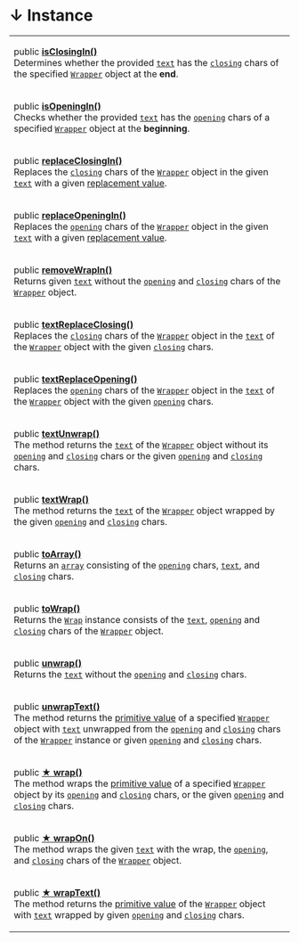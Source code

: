 # ↓ Instance

|                                                                                                                                                                                                                                                                                                                                                                                                                                                                                                                                                                                                                                                                                                                  |
| ---------------------------------------------------------------------------------------------------------------------------------------------------------------------------------------------------------------------------------------------------------------------------------------------------------------------------------------------------------------------------------------------------------------------------------------------------------------------------------------------------------------------------------------------------------------------------------------------------------------------------------------------------------------------------------------------------------------- |
| <p>public <a href="isclosingin.md"><strong>isClosingIn()</strong></a><br>Determines whether the provided <a href="isclosingin.md#text-string"><code>text</code></a> has the <a href="../../wrap/accessors/get-closing.md"><code>closing</code></a> chars of the specified <a href="broken-reference"><code>Wrapper</code></a> object at the <strong>end</strong>.</p>                                                                                                                                                                                                                                                                                                                                            |
| <p>public <a href="isopeningin.md"><strong>isOpeningIn()</strong></a><br>Checks whether the provided <a href="isopeningin.md#text-string"><code>text</code></a> has the <a href="../../wrap/accessors/get-opening.md"><code>opening</code></a> chars of a specified <a href="broken-reference"><code>Wrapper</code></a> object at the <strong>beginning</strong>.</p>                                                                                                                                                                                                                                                                                                                                            |
| <p>public <a href="replaceclosingin.md"><strong>replaceClosingIn()</strong></a><br>Replaces the <a href="../../wrap/accessors/get-closing.md"><code>closing</code></a> chars of the <a href="../overview.md"><code>Wrapper</code></a> object in the given <a href="replaceclosingin.md#text-string"><code>text</code></a> with a given <a href="replaceclosingin.md#replacevalue-string">replacement value</a>.</p>                                                                                                                                                                                                                                                                                              |
| <p>public <a href="replaceopeningin.md#replacevalue-string"><strong>replaceOpeningIn()</strong></a><br>Replaces the <a href="../../wrap/accessors/get-opening.md"><code>opening</code></a> chars of the <a href="broken-reference"><code>Wrapper</code></a> object in the given <a href="replaceopeningin.md#text-string"><code>text</code></a> with a given <a href="replaceopeningin.md#replacevalue-string">replacement value</a>.</p>                                                                                                                                                                                                                                                                        |
| <p>public <a href="removewrapin.md"><strong>removeWrapIn()</strong></a><br>Returns given <a href="removewrapin.md#text-string"><code>text</code></a> without the <a href="../../wrap/accessors/get-opening.md"><code>opening</code></a> and <a href="../../wrap/accessors/get-closing.md"><code>closing</code></a> chars of the <a href="broken-reference"><code>Wrapper</code></a> object.</p>                                                                                                                                                                                                                                                                                                                  |
| <p>public <a href="textreplaceclosing.md"><strong>textReplaceClosing()</strong></a><br>Replaces the <a href="../../wrap/accessors/#wrap.prototype.closing"><code>closing</code></a> chars of the <a href="broken-reference"><code>Wrapper</code></a> object in the <a href="../../wrap/accessors/get-text.md"><code>text</code></a> of the <a href="broken-reference"><code>Wrapper</code></a> object with the given <a href="textreplaceclosing.md#closing-string"><code>closing</code></a> chars.</p>                                                                                                                                                                                                          |
| <p>public <a href="textreplaceopening.md"><strong>textReplaceOpening()</strong></a><br>Replaces the <a href="../../wrap/accessors/get-opening.md"><code>opening</code></a> chars of the <a href="broken-reference"><code>Wrapper</code></a> object in the <a href="../../wrap/accessors/get-text.md"><code>text</code></a> of the <a href="broken-reference"><code>Wrapper</code></a> object with the given <a href="textreplaceopening.md#opening-string"><code>opening</code></a> chars.</p>                                                                                                                                                                                                                   |
| <p>public <a href="textunwrap.md"><strong>textUnwrap()</strong></a><br>The method returns the <a href="../../wrap/accessors/get-text.md"><code>text</code></a> of the <a href="broken-reference"><code>Wrapper</code></a> object without its <a href="../../wrap/accessors/#wrap.prototype.opening"><code>opening</code></a> and <a href="../../wrap/accessors/#wrap.prototype.closing"><code>closing</code></a> chars or the given <a href="instance.md#opening-string"><code>opening</code></a> and <a href="instance.md#closing-string"><code>closing</code></a> chars.</p>                                                                                                                                   |
| <p>public <a href="textwrap.md"><strong>textWrap()</strong></a><br>The method returns the <a href="../../wrap/accessors/get-text.md"><code>text</code></a> of the <a href="broken-reference"><code>Wrapper</code></a> object wrapped by the given <a href="textwrap.md#opening-textopening"><code>opening</code></a> and <a href="textwrap.md#closing-textclosing"><code>closing</code></a> chars.</p>                                                                                                                                                                                                                                                                                                           |
| <p>public <a href="toarray.md"><strong>toArray()</strong></a><br>Returns an <a href="https://developer.mozilla.org/en-US/docs/Web/JavaScript/Reference/Global_Objects/Array"><code>array</code></a> consisting of the <a href="../../wrap/accessors/get-opening.md"><code>opening</code></a> chars, <a href="../../wrap/accessors/get-text.md"><code>text</code></a>, and <a href="../../wrap/accessors/get-closing.md"><code>closing</code></a> chars.</p>                                                                                                                                                                                                                                                      |
| <p>public <a href="towrap.md"><strong>toWrap()</strong></a><br>Returns the <a href="broken-reference"><code>Wrap</code></a> instance consists of the <a href="../../wrap/accessors/get-text.md"><code>text</code></a>, <a href="../../wrap/accessors/get-opening.md"><code>opening</code></a> and <a href="../../wrap/accessors/get-closing.md"><code>closing</code></a> chars of the <a href="broken-reference"><code>Wrapper</code></a> object.</p>                                                                                                                                                                                                                                                            |
| <p>public <a href="unwrap.md"><strong>unwrap()</strong></a><br>Returns the <a href="../../wrap/accessors/get-text.md"><code>text</code></a> without the <a href="../../wrap/accessors/get-opening.md"><code>opening</code></a> and <a href="../../wrap/accessors/get-closing.md"><code>closing</code></a> chars.</p>                                                                                                                                                                                                                                                                                                                                                                                             |
| <p>public <a href="unwraptext.md"><strong>unwrapText()</strong></a><br>The method returns the <a href="../../wrap/methods/valueof.md">primitive value</a> of a specified <a href="broken-reference"><code>Wrapper</code></a> object with <a href="../../wrap/accessors/get-text.md"><code>text</code></a> unwrapped from the <a href="../../wrap/accessors/get-opening.md"><code>opening</code></a> and <a href="../../wrap/accessors/get-closing.md"><code>closing</code></a> chars of the <a href="broken-reference"><code>Wrapper</code></a> instance or given <a href="unwraptext.md#opening-string"><code>opening</code></a> and <a href="unwraptext.md#closing-string"><code>closing</code></a> chars.</p> |
| <p>public <a href="wrap.md"><strong>★ wrap()</strong></a><br>The method wraps the <a href="../../wrap/methods/valueof.md">primitive value</a> of a specified <a href="broken-reference"><code>Wrapper</code></a> object by its <a href="../../wrap/accessors/get-opening.md"><code>opening</code></a> and <a href="../../wrap/accessors/get-closing.md"><code>closing</code></a> chars, or the given <a href="wrap.md#opening-customopening"><code>opening</code></a> and <a href="wrap.md#closing-customclosing"><code>closing</code></a> chars.</p>                                                                                                                                                            |
| <p>public <a href="wrapon.md"><strong>★ wrapOn()</strong></a><br>The method wraps the given <a href="wrapon.md#text-customtext"><code>text</code></a> with the wrap, the <a href="../../wrap/accessors/get-opening.md"><code>opening</code></a>, and <a href="../../wrap/accessors/get-closing.md"><code>closing</code></a> chars of the <a href="../overview.md"><code>Wrapper</code></a> object.</p>                                                                                                                                                                                                                                                                                                           |
| <p>public <a href="wraptext.md"><strong>★ wrapText()</strong></a><br>The method returns the <a href="../../wrap/methods/valueof.md">primitive value</a> of the <a href="broken-reference"><code>Wrapper</code></a> object with <a href="../../wrap/accessors/get-text.md"><code>text</code></a> wrapped by given <a href="wraptext.md#opening-textopening"><code>opening</code></a> and <a href="wraptext.md#closing-textclosing"><code>closing</code></a> chars.</p>                                                                                                                                                                                                                                            |
